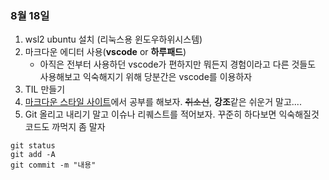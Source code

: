 
### 8월 18일
1. wsl2 ubuntu 설치 (리눅스용 윈도우하위시스템)
1. 마크다운 에디터 사용(**vscode** or **하루패드**)
    - 아직은 전부터 사용하던 vscode가 편하지만 뭐든지 경험이라고 다른 것들도 사용해보고 익숙해지기 위해 당분간은 vscode를 이용하자
1. TIL 만들기
1. [마크다운 스타일 사이트](https://docs.github.com/en/get-started/writing-on-github/getting-started-with-writing-and-formatting-on-github/basic-writing-and-formatting-syntax)에서 공부를 해보자. ~~취소선~~, **강조**같은 쉬운거 말고....
1. Git 올리고 내리기 말고 이슈나 리퀘스트를 적어보자. 꾸준히 하다보면 익숙해질것 코드도 까먹지 좀 말자
```
git status
git add -A
git commit -m "내용"
```
